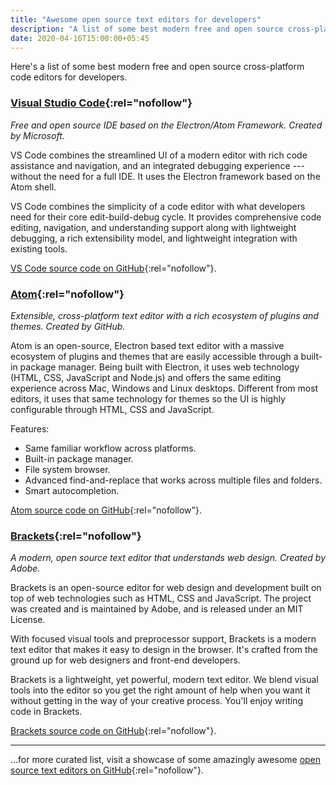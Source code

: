 ```yaml
---
title: "Awesome open source text editors for developers"
description: "A list of some best modern free and open source cross-platform code editors for developers."
date: 2020-04-16T15:00:00+05:45
---
```


Here's a list of some best modern free and open source cross-platform code editors for developers.

### [Visual Studio Code](https://code.visualstudio.com/){:rel="nofollow"}

_Free and open source IDE based on the Electron/Atom Framework. Created by Microsoft._

VS Code combines the streamlined UI of a modern editor with rich code assistance and navigation, and an integrated debugging experience --- without the need for a full IDE. It uses the Electron framework based on the Atom shell.

VS Code combines the simplicity of a code editor with what developers need for their core edit-build-debug cycle. It provides comprehensive code editing, navigation, and understanding support along with lightweight debugging, a rich extensibility model, and lightweight integration with existing tools.

[VS Code source code on GitHub](https://github.com/microsoft/vscode){:rel="nofollow"}.

### [Atom](https://atom.io/){:rel="nofollow"}

_Extensible, cross-platform text editor with a rich ecosystem of plugins and themes. Created by GitHub._

Atom is an open-source, Electron based text editor with a massive ecosystem of plugins and themes that are easily accessible through a built-in package manager. Being built with Electron, it uses web technology (HTML, CSS, JavaScript and Node.js) and offers the same editing experience across Mac, Windows and Linux desktops. Different from most editors, it uses that same technology for themes so the UI is highly configurable through HTML, CSS and JavaScript.

Features:

- Same familiar workflow across platforms.
- Built-in package manager.
- File system browser.
- Advanced find-and-replace that works across multiple files and folders.
- Smart autocompletion.

[Atom source code on GitHub](https://github.com/atom/atom){:rel="nofollow"}.

### [Brackets](http://brackets.io/){:rel="nofollow"}

_A modern, open source text editor that understands web design. Created by Adobe._

Brackets is an open-source editor for web design and development built on top of web technologies such as HTML, CSS and JavaScript. The project was created and is maintained by Adobe, and is released under an MIT License.

With focused visual tools and preprocessor support, Brackets is a modern text editor that makes it easy to design in the browser. It's crafted from the ground up for web designers and front-end developers.

Brackets is a lightweight, yet powerful, modern text editor. We blend visual tools into the editor so you get the right amount of help when you want it without getting in the way of your creative process. You'll enjoy writing code in Brackets.

[Brackets source code on GitHub](https://github.com/adobe/brackets){:rel="nofollow"}.

---

...for more curated list, visit a showcase of some amazingly awesome [open source text editors on GitHub](https://github.com/collections/text-editors){:rel="nofollow"}.
